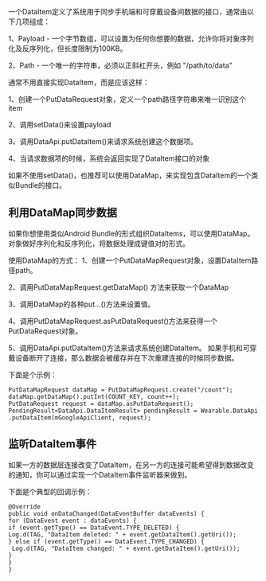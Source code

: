 一个DataItem定义了系统用于同步手机端和可穿戴设备间数据的接口，通常由以下几项组成：

1、Payload - 一个字节数组，可以设置为任何你想要的数据，允许你将对象序列化及反序列化，但长度限制为100KB。

2、Path - 一个唯一的字符串，必须以正斜杠开头，例如 "/path/to/data"


通常不用直接实现DataItem，而是应该这样：

1、创建一个PutDataRequest对象，定义一个path路径字符串来唯一识别这个item

2、调用setData()来设置payload

3、调用DataApi.putDataItem()来请求系统创建这个数据项。

4、当请求数据项的时候，系统会返回实现了DataItem接口的对象


如果不使用setData()，也推荐可以使用DataMap，来实现包含DataItem的一个类似Bundle的接口。





## 利用DataMap同步数据 ##


如果你想使用类似Android Bundle的形式组织DataItems，可以使用DataMap。对象做好序列化和反序列化，将数据处理成键值对的形式。

使用DataMap的方式：
1、创建一个PutDataMapRequest对象，设置DataItem路径path。

2、调用PutDataMapRequest.getDataMap() 方法来获取一个DataMap

3、调用DataMap的各种put...()方法来设置值。

4、调用PutDataMapRequest.asPutDataRequest()方法来获得一个PutDataRequest对象。

5、调用DataApi.putDataItem()方法来请求系统创建DataItem。
如果手机和可穿戴设备断开了连接，那么数据会被缓存并在下次重建连接的时候同步数据。


下面是个示例：

    PutDataMapRequest dataMap = PutDataMapRequest.create("/count");
    dataMap.getDataMap().putInt(COUNT_KEY, count++);
    PutDataRequest request = dataMap.asPutDataRequest();
    PendingResult<DataApi.DataItemResult> pendingResult = Wearable.DataApi
    .putDataItem(mGoogleApiClient, request);





## 监听DataItem事件 ##


如果一方的数据层连接改变了DataItem，在另一方的连接可能希望得到数据改变的通知，你可以通过实现一个DataItem事件监听器来做到。

下面是个典型的回调示例：


    @Override
    public void onDataChanged(DataEventBuffer dataEvents) {
    for (DataEvent event : dataEvents) {
    if (event.getType() == DataEvent.TYPE_DELETED) {
    Log.d(TAG, "DataItem deleted: " + event.getDataItem().getUri());
    } else if (event.getType() == DataEvent.TYPE_CHANGED) {
     Log.d(TAG, "DataItem changed: " + event.getDataItem().getUri());
    }
    }
    }
